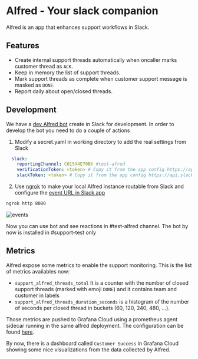 # Alfred - Your slack companion

Alfred is an app that enhances support workflows in Slack.

## Features

- Create internal support threads automatically when oncaller marks customer thread as `ACK`.
- Keep in memory the list of support threads.
- Mark support threads as complete when customer support message is masked as `DONE`.
- Report daily about open/closed threads.

## Development

We have a [dev Alfred bot](https://api.slack.com/apps/A03HSNFMLJD) create in Slack for development. In order to develop the bot you need to do a couple of actions

1) Modify a secret.yaml in working directory to add the real settings from Slack

```yaml
  slack:
    reportingChannel: C015X4E70BY #test-afred
    verificationToken: <token> # Copy it from the app config https://api.slack.com/apps/A03HSNFMLJD/general?
    slackToken: <token> # Copy it from the app config https://api.slack.com/apps/A03HSNFMLJD/install-on-team?
```

2) Use [ngrok](https://ngrok.com/download) to make your local Alfred instance routable from Slack and configure the [event URL in Slack app](https://api.slack.com/apps/A03HSNFMLJD/event-subscriptions?)

```bash
ngrok http 8080
```

![events](./docs/events.png)

Now you can use bot and see reactions in #test-alfred channel. The bot by now is installed in #support-test only

## Metrics

Alfred expose some metrics to enable the support monitoring. This is the list of metrics availables now:

- `support_alfred_threads_total` It is a counter with the number of closed support threads (marked with emoji `DONE`) and it contains team and customer in labels
- `support_alfred_threads_duration_seconds` is a histogram of the number of seconds per closed thread in buckets (60, 120, 240, 480, ...). 

Those metrics are pushed to Grafana Cloud using a prometheus agent sidecar running in the same alfred deployment. The configuration can be found [here](https://github.com/giantswarm/alfred-app/blob/main/helm/alfred-app/templates/configmap-agent.yaml).

By now, there is a dashboard called `Customer Success` in Grafana Cloud showing some nice visualizations from the data collected by Alfred.
